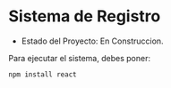<h1> Sistema de Registro </h1>

- Estado del Proyecto: En Construccion. 

Para ejecutar el sistema, debes poner:

``` npm install react ```
